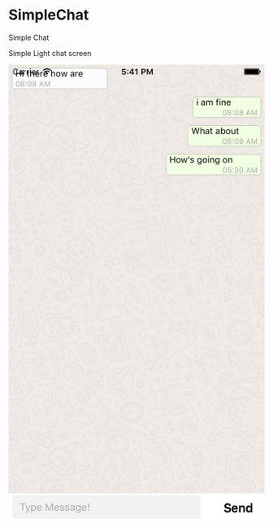 # SimpleChat
Simple Chat 

Simple Light chat screen 

![Alt text](https://github.com/mitsBhadeshiya/SimpleChat/blob/master/MBChatView/ChatScreeen.png)

